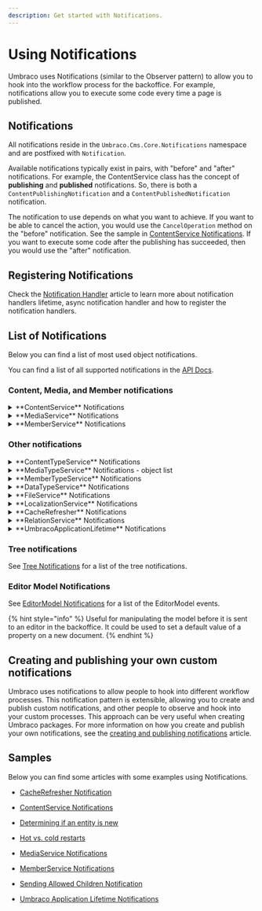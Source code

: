 ```yaml
---
description: Get started with Notifications.
---
```


# Using Notifications

Umbraco uses Notifications (similar to the Observer pattern) to allow you to hook into the workflow process for the backoffice. For example, notifications allow you to execute some code every time a page is published.

## Notifications

All notifications reside in the `Umbraco.Cms.Core.Notifications` namespace and are postfixed with `Notification`.

Available notifications typically exist in pairs, with "before" and "after" notifications. For example, the ContentService class has the concept of **publishing** and **published** notifications. So, there is both a `ContentPublishingNotification` and a `ContentPublishedNotification` notification.

The notification to use depends on what you want to achieve. If you want to be able to cancel the action, you would use the `CancelOperation` method on the "before" notification. See the sample in [ContentService Notifications](contentservice-notifications.md). If you want to execute some code after the publishing has succeeded, then you would use the "after" notification.

## Registering Notifications

Check the [Notification Handler](./notification-handler.md) article to learn more about notification handlers lifetime, async notification handler and how to register the notification handlers.

## List of Notifications

Below you can find a list of most used object notifications.

You can find a list of all supported notifications in the [API Docs](https://apidocs.umbraco.com/v14/csharp/api/Umbraco.Cms.Core.Notifications.html).

### Content, Media, and Member notifications

<details>

<summary>**ContentService** Notifications</summary>

The ContentService class is the most commonly used type when extending Umbraco using notifications. ContentService implements IContentService. It provides access to operations involving IContent.

Below you can find a list of the most common ContentService object notifications.

* [ContentSavingNotification](https://apidocs.umbraco.com/v14/csharp/api/Umbraco.Cms.Core.Notifications.ContentSavingNotification.html)

* [ContentSavedNotification](https://apidocs.umbraco.com/v14/csharp/api/Umbraco.Cms.Core.Notifications.ContentSavedNotification.html)

* [ContentPublishingNotification](https://apidocs.umbraco.com/v14/csharp/api/Umbraco.Cms.Core.Notifications.ContentPublishingNotification.html)

* [ContentPublishedNotification](https://apidocs.umbraco.com/v14/csharp/api/Umbraco.Cms.Core.Notifications.ContentPublishedNotification.html)

* [ContentUnpublishingNotification](https://apidocs.umbraco.com/v14/csharp/api/Umbraco.Cms.Core.Notifications.ContentUnpublishingNotification.html)

* [ContentUnpublishedNotification](https://apidocs.umbraco.com/v14/csharp/api/Umbraco.Cms.Core.Notifications.ContentUnpublishedNotification.html)

* [ContentCopyingNotification](https://apidocs.umbraco.com/v14/csharp/api/Umbraco.Cms.Core.Notifications.ContentCopyingNotification.html)

* [ContentCopiedNotification](https://apidocs.umbraco.com/v14/csharp/api/Umbraco.Cms.Core.Notifications.ContentCopiedNotification.html)

* [ContentMovingNotification](https://apidocs.umbraco.com/v14/csharp/api/Umbraco.Cms.Core.Notifications.ContentMovingNotification.html)

* [ContentMovedNotification](https://apidocs.umbraco.com/v14/csharp/api/Umbraco.Cms.Core.Notifications.ContentMovedNotification.html)

* [ContentMovingToRecycleBinNotification](https://apidocs.umbraco.com/v14/csharp/api/Umbraco.Cms.Core.Notifications.ContentMovingToRecycleBinNotification.html)

* [ContentMovedToRecycleBinNotification](https://apidocs.umbraco.com/v14/csharp/api/Umbraco.Cms.Core.Notifications.ContentMovedToRecycleBinNotification.html)

* [ContentDeletingNotification](https://apidocs.umbraco.com/v14/csharp/api/Umbraco.Cms.Core.Notifications.ContentDeletingNotification.html)

* [ContentDeletedNotification](https://apidocs.umbraco.com/v14/csharp/api/Umbraco.Cms.Core.Notifications.ContentDeletedNotification.html)

* [ContentDeletingVersionsNotification](https://apidocs.umbraco.com/v14/csharp/api/Umbraco.Cms.Core.Notifications.ContentDeletingVersionsNotification.html)

* [ContentDeletedVersionsNotification](https://apidocs.umbraco.com/v14/csharp/api/Umbraco.Cms.Core.Notifications.ContentDeletedVersionsNotification.html)

* [ContentRollingBackNotification](https://apidocs.umbraco.com/v14/csharp/api/Umbraco.Cms.Core.Notifications.ContentRollingBackNotification.html)

* [ContentRolledBackNotification](https://apidocs.umbraco.com/v14/csharp/api/Umbraco.Cms.Core.Notifications.ContentRolledBackNotification.html)

* [ContentSendingToPublishNotification](https://apidocs.umbraco.com/v14/csharp/api/Umbraco.Cms.Core.Notifications.ContentSendingToPublishNotification.html)

* [ContentSentToPublishNotification](https://apidocs.umbraco.com/v14/csharp/api/Umbraco.Cms.Core.Notifications.ContentSentToPublishNotification.html)

* [ContentEmptyingRecycleBinNotification](https://apidocs.umbraco.com/v14/csharp/api/Umbraco.Cms.Core.Notifications.ContentEmptyingRecycleBinNotification.html)

* [ContentEmptiedRecycleBinNotification](https://apidocs.umbraco.com/v14/csharp/api/Umbraco.Cms.Core.Notifications.ContentEmptiedRecycleBinNotification.html)

* [ContentSavedBlueprintNotification](https://apidocs.umbraco.com/v14/csharp/api/Umbraco.Cms.Core.Notifications.ContentSavedBlueprintNotification.html)

* [ContentDeletedBlueprintNotification](https://apidocs.umbraco.com/v14/csharp/api/Umbraco.Cms.Core.Notifications.ContentDeletedBlueprintNotification.html)

</details>

<details>

<summary>**MediaService** Notifications </summary>

Below you can find a list of the most common MediaService object notifications.

* [MediaSavingNotification](https://apidocs.umbraco.com/v14/csharp/api/Umbraco.Cms.Core.Notifications.MediaSavingNotification.html)

* [MediaSavedNotification](https://apidocs.umbraco.com/v14/csharp/api/Umbraco.Cms.Core.Notifications.MediaSavedNotification.html)

* [MediaMovingNotification](https://apidocs.umbraco.com/v14/csharp/api/Umbraco.Cms.Core.Notifications.MediaMovingNotification.html)

* [MediaMovedNotification](https://apidocs.umbraco.com/v14/csharp/api/Umbraco.Cms.Core.Notifications.MediaMovedNotification.html)

* [MediaMovingToRecycleBinNotification](https://apidocs.umbraco.com/v14/csharp/api/Umbraco.Cms.Core.Notifications.MediaMovingToRecycleBinNotification.html)

* [MediaMovedToRecycleBinNotification](https://apidocs.umbraco.com/v14/csharp/api/Umbraco.Cms.Core.Notifications.MediaMovedToRecycleBinNotification.html)

* [MediaDeletingNotification](https://apidocs.umbraco.com/v14/csharp/api/Umbraco.Cms.Core.Notifications.MediaDeletingNotification.html)

* [MediaDeletedNotification](https://apidocs.umbraco.com/v14/csharp/api/Umbraco.Cms.Core.Notifications.MediaDeletedNotification.html)

* [MediaDeletingVersionsNotification](https://apidocs.umbraco.com/v14/csharp/api/Umbraco.Cms.Core.Notifications.MediaDeletingVersionsNotification.html)

* [MediaDeletedVersionsNotification](https://apidocs.umbraco.com/v14/csharp/api/Umbraco.Cms.Core.Notifications.MediaDeletedVersionsNotification.html)

</details>

<details>

<summary>**MemberService** Notifications</summary>

The MemberService implements IMemberService and provides access to operations involving IMember.

Below you can find a list of the most common MemberService object notifications.

* [MemberSavingNotification](https://apidocs.umbraco.com/v14/csharp/api/Umbraco.Cms.Core.Notifications.MemberSavingNotification.html)

* [MemberSavedNotification](https://apidocs.umbraco.com/v14/csharp/api/Umbraco.Cms.Core.Notifications.MemberSavedNotification.html)

* [MemberDeletingNotification](https://apidocs.umbraco.com/v14/csharp/api/Umbraco.Cms.Core.Notifications.MemberDeletingNotification.html)

* [MemberDeletedNotification](https://apidocs.umbraco.com/v14/csharp/api/Umbraco.Cms.Core.Notifications.MemberDeletedNotification.html)

* [AssignedMemberRolesNotification](https://apidocs.umbraco.com/v14/csharp/api/Umbraco.Cms.Core.Notifications.AssignedMemberRolesNotification.html)

* [RemovedMemberRolesNotification](https://apidocs.umbraco.com/v14/csharp/api/Umbraco.Cms.Core.Notifications.RemovedMemberRolesNotification.html)

</details>

### Other notifications

<details>

<summary>**ContentTypeService** Notifications</summary>

The ContentTypeService class implements IContentTypeService. It provides access to operations involving IContentType.

Below you can find a list of the most common ContentTypeService object notifications.

* [ContentTypeSavingNotification](https://apidocs.umbraco.com/v14/csharp/api/Umbraco.Cms.Core.Notifications.ContentTypeSavingNotification.html)

* [ContentTypeSavedNotification](https://apidocs.umbraco.com/v14/csharp/api/Umbraco.Cms.Core.Notifications.ContentTypeSavedNotification.html)

* [ContentTypeDeletingNotification](https://apidocs.umbraco.com/v14/csharp/api/Umbraco.Cms.Core.Notifications.ContentTypeDeletingNotification.html)

* [ContentTypeDeletedNotification](https://apidocs.umbraco.com/v14/csharp/api/Umbraco.Cms.Core.Notifications.ContentTypeDeletedNotification.html)

* [ContentTypeMovingNotification](https://apidocs.umbraco.com/v14/csharp/api/Umbraco.Cms.Core.Notifications.ContentTypeMovingNotification.html)

* [ContentTypeMovedNotification](https://apidocs.umbraco.com/v14/csharp/api/Umbraco.Cms.Core.Notifications.ContentTypeMovedNotification.html)

* [ContentTypeChangedNotification](https://apidocs.umbraco.com/v14/csharp/api/Umbraco.Cms.Core.Notifications.ContentTypeChangedNotification.html)

</details>

<details>

<summary>**MediaTypeService** Notifications - object list</summary>

The MediaTypeService class implements IMediaTypeService. It provides access to operations involving IMediaType.

Below you can find a list of the most common MediaTypeService object notifications.

* [MediaTypeSavingNotification](https://apidocs.umbraco.com/v14/csharp/api/Umbraco.Cms.Core.Notifications.MediaTypeSavingNotification.html)

* [MediaTypeSavedNotification](https://apidocs.umbraco.com/v14/csharp/api/Umbraco.Cms.Core.Notifications.MediaTypeSavedNotification.html)

* [MediaTypeDeletingNotification](https://apidocs.umbraco.com/v14/csharp/api/Umbraco.Cms.Core.Notifications.MediaTypeDeletingNotification.html)

* [MediaTypeDeletedNotification](https://apidocs.umbraco.com/v14/csharp/api/Umbraco.Cms.Core.Notifications.MediaTypeDeletedNotification.html)

* [MediaTypeMovingNotification](https://apidocs.umbraco.com/v14/csharp/api/Umbraco.Cms.Core.Notifications.MediaTypeMovingNotification.html)

* [MediaTypeMovedNotification](https://apidocs.umbraco.com/v14/csharp/api/Umbraco.Cms.Core.Notifications.MediaTypeMovedNotification.html)

* [MediaTypeChangedNotification](https://apidocs.umbraco.com/v14/csharp/api/Umbraco.Cms.Core.Notifications.MediaTypeChangedNotification.html)

</details>

<details>

<summary>**MemberTypeService** Notifications</summary>

The MemberTypeService class implements IMemberTypeService. It provides access to operations involving IMemberType

Below you can find a list of the most common MemberTypeService object notifications.

* [MemberTypeSavingNotification](https://apidocs.umbraco.com/v14/csharp/api/Umbraco.Cms.Core.Notifications.MemberTypeSavingNotification.html)

* [MemberTypeSavedNotification](https://apidocs.umbraco.com/v14/csharp/api/Umbraco.Cms.Core.Notifications.MemberTypeSavedNotification.html)

* [MemberTypeDeletingNotification](https://apidocs.umbraco.com/v14/csharp/api/Umbraco.Cms.Core.Notifications.MemberTypeDeletingNotification.html)

* [MemberTypeDeletedNotification](https://apidocs.umbraco.com/v14/csharp/api/Umbraco.Cms.Core.Notifications.MemberTypeDeletedNotification.html)

* [MemberTypeMovingNotification](https://apidocs.umbraco.com/v14/csharp/api/Umbraco.Cms.Core.Notifications.MemberTypeMovingNotification.html)

* [MemberTypeMovedNotification](https://apidocs.umbraco.com/v14/csharp/api/Umbraco.Cms.Core.Notifications.MemberTypeMovedNotification.html)

* [MemberTypeChangedNotification](https://apidocs.umbraco.com/v14/csharp/api/Umbraco.Cms.Core.Notifications.MemberTypeChangedNotification.html)

</details>

<details>

<summary>**DataTypeService** Notifications</summary>

The DataTypeService class implements IDataTypeService. It provides access to operations involving IDataType.

Below you can find a list of the most common DataTypeService object notifications.

* [DataTypeSavingNotification](https://apidocs.umbraco.com/v14/csharp/api/Umbraco.Cms.Core.Notifications.DataTypeSavingNotification.html)

* [DataTypeSavedNotification](https://apidocs.umbraco.com/v14/csharp/api/Umbraco.Cms.Core.Notifications.DataTypeSavedNotification.html)

* [DataTypeDeletingNotification](https://apidocs.umbraco.com/v14/csharp/api/Umbraco.Cms.Core.Notifications.DataTypeDeletingNotification.html)

* [DataTypeDeletedNotification](https://apidocs.umbraco.com/v14/csharp/api/Umbraco.Cms.Core.Notifications.DataTypeDeletedNotification.html)

* [DataTypeMovingNotification](https://apidocs.umbraco.com/v14/csharp/api/Umbraco.Cms.Core.Notifications.DataTypeMovingNotification.html)

* [DataTypeMovedNotification](https://apidocs.umbraco.com/v14/csharp/api/Umbraco.Cms.Core.Notifications.DataTypeMovedNotification.html)

</details>

<details>

<summary>**FileService** Notifications</summary>

The FileService class implements IFileService. It provides access to operations involving IFile objects like scripts, stylesheets and templates.

Below you can find a list of the most common FileService object notifications.

* [TemplateSavingNotification](https://apidocs.umbraco.com/v14/csharp/api/Umbraco.Cms.Core.Notifications.TemplateSavingNotification.html)

* [TemplateSavedNotification](https://apidocs.umbraco.com/v14/csharp/api/Umbraco.Cms.Core.Notifications.TemplateSavedNotification.html)

* [ScriptSavingNotification](https://apidocs.umbraco.com/v14/csharp/api/Umbraco.Cms.Core.Notifications.ScriptSavingNotification.html)

* [ScriptSavedNotification](https://apidocs.umbraco.com/v14/csharp/api/Umbraco.Cms.Core.Notifications.ScriptSavedNotification.html)

* [StylesheetSavingNotification](https://apidocs.umbraco.com/v14/csharp/api/Umbraco.Cms.Core.Notifications.StylesheetSavingNotification.html)

* [StylesheetSavedNotification](https://apidocs.umbraco.com/v14/csharp/api/Umbraco.Cms.Core.Notifications.StylesheetSavedNotification.html)

* [TemplateDeletingNotification](https://apidocs.umbraco.com/v14/csharp/api/Umbraco.Cms.Core.Notifications.TemplateDeletingNotification.html)

* [TemplateDeletedNotification](https://apidocs.umbraco.com/v14/csharp/api/Umbraco.Cms.Core.Notifications.TemplateDeletedNotification.html)

* [ScriptDeletingNotification](https://apidocs.umbraco.com/v14/csharp/api/Umbraco.Cms.Core.Notifications.ScriptDeletingNotification.html)

* [ScriptDeletedNotification](https://apidocs.umbraco.com/v14/csharp/api/Umbraco.Cms.Core.Notifications.ScriptDeletedNotification.html)

* [StylesheetDeletingNotification](https://apidocs.umbraco.com/v14/csharp/api/Umbraco.Cms.Core.Notifications.StylesheetDeletingNotification.html)

* [StylesheetDeletedNotification](https://apidocs.umbraco.com/v14/csharp/api/Umbraco.Cms.Core.Notifications.StylesheetDeletedNotification.html)

</details>

<details>

<summary>**LocalizationService** Notifications</summary>

The LocalizationService class implements ILocalizationService. It provides access to operations involving Language and DictionaryItem.

Below you can find a list of the most common LocalizationService object notifications.

* [LanguageSavingNotification](https://apidocs.umbraco.com/v14/csharp/api/Umbraco.Cms.Core.Notifications.LanguageSavingNotification.html)

* [LanguageSavedNotification](https://apidocs.umbraco.com/v14/csharp/api/Umbraco.Cms.Core.Notifications.LanguageSavedNotification.html)

* [DictionaryItemSavingNotification](https://apidocs.umbraco.com/v14/csharp/api/Umbraco.Cms.Core.Notifications.DictionaryItemSavingNotification.html)

* [DictionaryItemSavedNotification](https://apidocs.umbraco.com/v14/csharp/api/Umbraco.Cms.Core.Notifications.DictionaryItemSavedNotification.html)

* [LanguageDeletingNotification](https://apidocs.umbraco.com/v14/csharp/api/Umbraco.Cms.Core.Notifications.LanguageDeletingNotification.html)

* [LanguageDeletedNotification](https://apidocs.umbraco.com/v14/csharp/api/Umbraco.Cms.Core.Notifications.LanguageDeletedNotification.html)

* [DictionaryItemDeletingNotification](https://apidocs.umbraco.com/v14/csharp/api/Umbraco.Cms.Core.Notifications.DictionaryItemDeletingNotification.html)

* [DictionaryItemDeletedNotification](https://apidocs.umbraco.com/v14/csharp/api/Umbraco.Cms.Core.Notifications.DictionaryItemDeletedNotification.html)

</details>

<details>

<summary>**CacheRefresher** Notifications</summary>

Below you can find a list of the most common CacheRefresher object notifications.

* [ContentCacheRefresherNotification](https://apidocs.umbraco.com/v14/csharp/api/Umbraco.Cms.Core.Notifications.ContentCacheRefresherNotification.html)

* [MediaCacheRefresherNotification](https://apidocs.umbraco.com/v14/csharp/api/Umbraco.Cms.Core.Notifications.MediaCacheRefresherNotification.html)

* [MemberCacheRefresherNotification](https://apidocs.umbraco.com/v14/csharp/api/Umbraco.Cms.Core.Notifications.MemberCacheRefresherNotification.html)

* [UserCacheRefresherNotification](https://apidocs.umbraco.com/v14/csharp/api/Umbraco.Cms.Core.Notifications.UserCacheRefresherNotification.html)

</details>

<details>

<summary>**RelationService** Notifications</summary>

Below you can find a list of the most common RelationService object notifications.

The RelationService provides access to operations involving IRelation and IRelationType, and publishes the following relation notifications:

* [RelationSavingNotification](https://apidocs.umbraco.com/v14/csharp/api/Umbraco.Cms.Core.Notifications.RelationSavingNotification.html)

* [RelationSavedNotification](https://apidocs.umbraco.com/v14/csharp/api/Umbraco.Cms.Core.Notifications.RelationSavedNotification.html)

* [RelationDeletingNotification](https://apidocs.umbraco.com/v14/csharp/api/Umbraco.Cms.Core.Notifications.RelationDeletingNotification.html)

* [RelationDeletedNotification](https://apidocs.umbraco.com/v14/csharp/api/Umbraco.Cms.Core.Notifications.RelationDeletedNotification.html)

* [RelationTypeSavingNotification](https://apidocs.umbraco.com/v14/csharp/api/Umbraco.Cms.Core.Notifications.RelationTypeSavingNotification.html)

* [RelationTypeSavedNotification](https://apidocs.umbraco.com/v14/csharp/api/Umbraco.Cms.Core.Notifications.RelationTypeSavedNotification.html)

* [RelationTypeDeletingNotification](https://apidocs.umbraco.com/v14/csharp/api/Umbraco.Cms.Core.Notifications.RelationTypeDeletingNotification.html)

* [RelationTypeDeletedNotification](https://apidocs.umbraco.com/v14/csharp/api/Umbraco.Cms.Core.Notifications.RelationTypeDeletedNotification.html)

</details>

<details>

<summary>**UmbracoApplicationLifetime** Notifications</summary>

Represents an Umbraco application lifetime (starting, started, stopping, stopped) notification.

Below you can find a list of the most common UmbracoApplicationLifetime object notifications.

* [UmbracoApplicationStartingNotification](https://apidocs.umbraco.com/v14/csharp/api/Umbraco.Cms.Core.Notifications.UmbracoApplicationStartingNotification.html)

* [UmbracoApplicationStartedNotification](https://apidocs.umbraco.com/v14/csharp/api/Umbraco.Cms.Core.Notifications.UmbracoApplicationStartedNotification.html)

* [UmbracoApplicationStoppingNotification](https://apidocs.umbraco.com/v14/csharp/api/Umbraco.Cms.Core.Notifications.UmbracoApplicationStoppingNotification.html)

* [UmbracoApplicationStoppedNotification](https://apidocs.umbraco.com/v14/csharp/api/Umbraco.Cms.Core.Notifications.UmbracoApplicationStoppedNotification.html)

</details>

### Tree notifications

See [Tree Notifications](../../extending/section-trees/) for a list of the tree notifications.

### Editor Model Notifications

See [EditorModel Notifications](editormodel-notifications/) for a list of the EditorModel events.

{% hint style="info" %}
Useful for manipulating the model before it is sent to an editor in the backoffice. It could be used to set a default value of a property on a new document.
{% endhint %}

## Creating and publishing your own custom notifications

Umbraco uses notifications to allow people to hook into different workflow processes. This notification pattern is extensible, allowing you to create and publish custom notifications, and other people to observe and hook into your custom processes. This approach can be very useful when creating Umbraco packages. For more information on how you create and publish your own notifications, see the [creating and publishing notifications](creating-and-publishing-notifications.md) article.

## Samples

Below you can find some articles with some examples using Notifications.

* [CacheRefresher Notification](./cacherefresher-notifications.md)

* [ContentService Notifications](./contentservice-notifications.md)

* [Determining if an entity is new](./determining-new-entity.md)

* [Hot vs. cold restarts](./hot-vs-cold-restarts.md)

* [MediaService Notifications](./mediaservice-notifications.md)

* [MemberService Notifications](./memberservice-notifications.md)

* [Sending Allowed Children Notification](./sendingallowedchildrennotifications.md)

* [Umbraco Application Lifetime Notifications](./umbracoapplicationlifetime-notifications.md)
